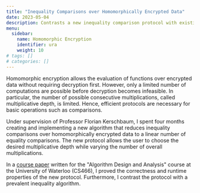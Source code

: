 ```yaml
---
title: "Inequality Comparisons over Homomorphically Encrypted Data"
date: 2023-05-04
description: Contrasts a new inequality comparison protocol with existing inequality comparison schemes
menu:
  sidebar:
    name: Homomorphic Encryption
    identifier: ura
    weight: 10
# tags: []
# categories: []
---
```


Homomorphic encryption allows the evaluation of functions over encrypted data without requiring decryption first. However, only a limited number of computations are possible before decryption becomes infeasible. In particular, the number of possible consecutive multiplications, called multiplicative depth, is limited. Hence, efficient protocols are necessary for basic operations such as comparisons.

Under supervision of Professor Florian Kerschbaum, I spent four months creating and implementing a new algorithm that reduces inequality comparisons over homomorphically encrypted data to a linear number of equality comparisons. The new protocol allows the user to choose the desired multiplicative depth while varying the number of overall multiplications.

In a [course paper](ura.pdf) written for the "Algorithm Design and Analysis" course at the University of Waterloo (CS466), I proved the correctness and runtime properties of the new protocol. Furthermore, I contrast the protocol with a prevalent inequality algorithm.